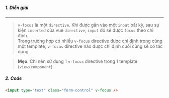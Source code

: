 ##### 1. Diễn giải
----
> `v-focus` là một `directive`. Khi được gắn vào một `input` bất kỳ, sau sự kiện `inserted` của vue `directive`, `input` đó sẽ được `focus` theo chỉ định.
> <br />Trong trường hợp có nhiều `v-focus` directive được chỉ định trong cùng một template, `v-focus` directive nào được chỉ định cuối cùng sẽ có tác dụng.

> **Mẹo**: Chỉ nên sử dụng 1 `v-focus` directive trong 1 template (`view/component`).


##### 2. Code
```html
<input type="text" class="form-control" v-focus />
```